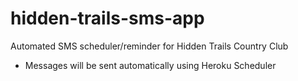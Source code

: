 # hidden-trails-sms-app
Automated SMS scheduler/reminder for Hidden Trails Country Club

- Messages will be sent automatically using Heroku Scheduler
